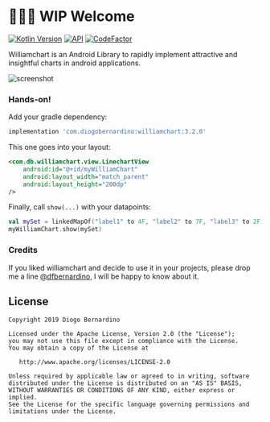 # 👨🏻‍🔧 WIP Welcome

[![Kotlin Version](https://img.shields.io/badge/kotlin-1.3.50-blue.svg)](https://kotlinlang.org)
[![API](https://img.shields.io/badge/API-16%2B-brightgreen.svg?style=flat)](https://android-arsenal.com/api?level=16)
[![CodeFactor](https://www.codefactor.io/repository/github/diogobernardino/williamchart/badge)](https://www.codefactor.io/repository/github/diogobernardino/williamchart)

Williamchart is an Android Library to rapidly implement attractive and insightful charts in android applications.

![screenshot][4]

### Hands-on!

Add your gradle dependency:

``` groovy
implementation 'com.diogobernardino:williamchart:3.2.0'
```

This one goes into your layout:

```xml
<com.db.williamchart.view.LinechartView
	android:id="@+id/myWilliamChart"
	android:layout_width="match_parent"
	android:layout_height="200dp"
/>
```

Finally, call `show(...)` with your datapoints:

```kotlin
val mySet = linkedMapOf("label1" to 4F, "label2" to 7F, "label3" to 2F)
myWilliamChart.show(mySet)
```

### Credits

If you liked williamchart and decide to use it in your projects, please drop me a line [@dfbernardino][1], I will be happy to know about it.

License
-------

    Copyright 2019 Diogo Bernardino

    Licensed under the Apache License, Version 2.0 (the "License");
    you may not use this file except in compliance with the License.
    You may obtain a copy of the License at

       http://www.apache.org/licenses/LICENSE-2.0

    Unless required by applicable law or agreed to in writing, software
    distributed under the License is distributed on an "AS IS" BASIS,
    WITHOUT WARRANTIES OR CONDITIONS OF ANY KIND, either express or implied.
    See the License for the specific language governing permissions and
    limitations under the License.

[1]: https://twitter.com/dfbernardino
[2]: ./art/phone.png
[3]: ./art/watch.png
[4]: ./art/demo_screenshot.png